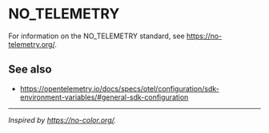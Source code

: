 # NO_TELEMETRY

For information on the NO_TELEMETRY standard, see <https://no-telemetry.org/>.

## See also

- <https://opentelemetry.io/docs/specs/otel/configuration/sdk-environment-variables/#general-sdk-configuration>

----

*Inspired by <https://no-color.org/>.*

